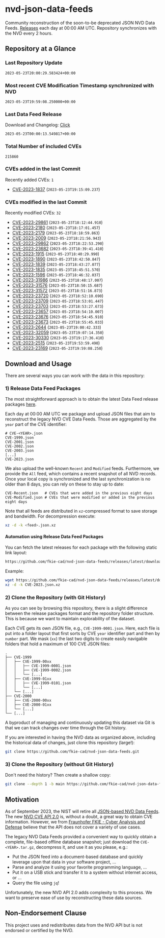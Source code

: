 # nvd-json-data-feeds

Community reconstruction of the soon-to-be deprecated JSON NVD Data Feeds. 
[Releases](https://github.com/fkie-cad/nvd-json-data-feeds/releases/latest) each day at 00:00 AM UTC.
Repository synchronizes with the NVD every 2 hours.

## Repository at a Glance

### Last Repository Update

```plain
2023-05-23T20:00:29.583424+00:00
```

### Most recent CVE Modification Timestamp synchronized with NVD

```plain
2023-05-23T19:59:08.250000+00:00
```

### Last Data Feed Release

Download and Changelog: [Click](https://github.com/fkie-cad/nvd-json-data-feeds/releases/latest)

```plain
2023-05-23T00:00:13.549817+00:00
```

### Total Number of included CVEs

```plain
215860
```

### CVEs added in the last Commit

Recently added CVEs: `1`

* [CVE-2023-1837](CVE-2023/CVE-2023-18xx/CVE-2023-1837.json) (`2023-05-23T19:15:09.237`)


### CVEs modified in the last Commit

Recently modified CVEs: `32`

* [CVE-2023-29861](CVE-2023/CVE-2023-298xx/CVE-2023-29861.json) (`2023-05-23T18:12:44.910`)
* [CVE-2023-2180](CVE-2023/CVE-2023-21xx/CVE-2023-2180.json) (`2023-05-23T18:17:01.457`)
* [CVE-2023-2179](CVE-2023/CVE-2023-21xx/CVE-2023-2179.json) (`2023-05-23T18:18:59.863`)
* [CVE-2023-2009](CVE-2023/CVE-2023-20xx/CVE-2023-2009.json) (`2023-05-23T18:21:56.943`)
* [CVE-2023-29862](CVE-2023/CVE-2023-298xx/CVE-2023-29862.json) (`2023-05-23T18:22:53.290`)
* [CVE-2023-23682](CVE-2023/CVE-2023-236xx/CVE-2023-23682.json) (`2023-05-23T18:39:41.410`)
* [CVE-2023-1915](CVE-2023/CVE-2023-19xx/CVE-2023-1915.json) (`2023-05-23T18:40:29.990`)
* [CVE-2023-1890](CVE-2023/CVE-2023-18xx/CVE-2023-1890.json) (`2023-05-23T18:42:50.847`)
* [CVE-2023-1839](CVE-2023/CVE-2023-18xx/CVE-2023-1839.json) (`2023-05-23T18:43:27.077`)
* [CVE-2023-1835](CVE-2023/CVE-2023-18xx/CVE-2023-1835.json) (`2023-05-23T18:45:51.570`)
* [CVE-2023-1596](CVE-2023/CVE-2023-15xx/CVE-2023-1596.json) (`2023-05-23T18:46:32.037`)
* [CVE-2023-31986](CVE-2023/CVE-2023-319xx/CVE-2023-31986.json) (`2023-05-23T18:48:17.007`)
* [CVE-2023-31576](CVE-2023/CVE-2023-315xx/CVE-2023-31576.json) (`2023-05-23T18:50:15.687`)
* [CVE-2023-31572](CVE-2023/CVE-2023-315xx/CVE-2023-31572.json) (`2023-05-23T18:51:16.873`)
* [CVE-2023-23720](CVE-2023/CVE-2023-237xx/CVE-2023-23720.json) (`2023-05-23T18:52:10.690`)
* [CVE-2023-23709](CVE-2023/CVE-2023-237xx/CVE-2023-23709.json) (`2023-05-23T18:53:01.447`)
* [CVE-2023-23703](CVE-2023/CVE-2023-237xx/CVE-2023-23703.json) (`2023-05-23T18:53:27.673`)
* [CVE-2023-23657](CVE-2023/CVE-2023-236xx/CVE-2023-23657.json) (`2023-05-23T18:54:10.007`)
* [CVE-2023-23676](CVE-2023/CVE-2023-236xx/CVE-2023-23676.json) (`2023-05-23T18:54:45.910`)
* [CVE-2023-23673](CVE-2023/CVE-2023-236xx/CVE-2023-23673.json) (`2023-05-23T18:55:45.033`)
* [CVE-2023-2644](CVE-2023/CVE-2023-26xx/CVE-2023-2644.json) (`2023-05-23T19:00:42.333`)
* [CVE-2023-32059](CVE-2023/CVE-2023-320xx/CVE-2023-32059.json) (`2023-05-23T19:07:14.350`)
* [CVE-2023-30330](CVE-2023/CVE-2023-303xx/CVE-2023-30330.json) (`2023-05-23T19:17:36.410`)
* [CVE-2023-2515](CVE-2023/CVE-2023-25xx/CVE-2023-2515.json) (`2023-05-23T19:53:59.490`)
* [CVE-2023-23169](CVE-2023/CVE-2023-231xx/CVE-2023-23169.json) (`2023-05-23T19:59:08.250`)


## Download and Usage

There are several ways you can work with the data in this repository:

### 1) Release Data Feed Packages

The most straightforward approach is to obtain the latest Data Feed release packages [here](releases/latest).

Each day at 00:00 AM UTC we package and upload JSON files that aim to reconstruct the legacy NVD CVE Data Feeds.
Those are aggregated by the `year` part of the CVE identifier:

```
# CVE-<YEAR>.json
CVE-1999.json
CVE-2001.json
CVE-2002.json
CVE-2003.json
[...]
CVE-2023.json
```

We also upload the well-known `Recent` and `Modified` feeds.
Furthermore, we provide the `All` feed, which contains a recent snapshot of all NVD records.
Once your local copy is synchronized and the last synchronization is no older than 8 days, you can rely on these to stay up to date:

```plain
CVE-Recent.json   # CVEs that were added in the previous eight days
CVE-Modified.json # CVEs that were modified or added in the previous eight days
```

Note that all feeds are distributed in `xz`-compressed format to save storage and bandwidth.
For decompression execute:

```sh
xz -d -k <feed>.json.xz
```


#### Automation using Release Data Feed Packages

You can fetch the latest releases for each package with the following static link layout:

```sh
https://github.com/fkie-cad/nvd-json-data-feeds/releases/latest/download/CVE-<YEAR>.json.xz
```

Example:

```sh
wget https://github.com/fkie-cad/nvd-json-data-feeds/releases/latest/download/CVE-2023.json.xz
xz -d -k CVE-2023.json.xz
```

### 2) Clone the Repository (with Git History)

As you can see by browsing this repository, there is a slight difference between the release packages format and the repository folder structure.
This is because we want to maintain explorability of the dataset.

Each CVE gets its own JSON file, e.g., `CVE-1999-0001.json`.
Here, each file is put into a folder layout that first sorts by CVE `year` identifier part and then by `number` part.
We mask (`xx`) the last two digits to create easily navigable folders that hold a maximum of 100 CVE JSON files:

```plain
.
├── CVE-1999
│   ├── CVE-1999-00xx
│   │   ├── CVE-1999-0001.json
│   │   ├── CVE-1999-0002.json
│   │   └── [...]
│   ├── CVE-1999-01xx
│   │   ├── CVE-1999-0101.json
│   │   └── [...]
│   └── [...]
├── CVE-2000
│   ├── CVE-2000-00xx
│   ├── CVE-2000-01xx
│   └── [...]
└── [...]
```

A byproduct of managing and continuously updating this dataset via Git is that we can track changes over time through the Git history.

If you are interested in having the NVD data as organized above, including the historical data of changes, just clone this repository (large!):

```sh
git clone https://github.com/fkie-cad/nvd-json-data-feeds.git
```

### 3) Clone the Repository (without Git History)

Don't need the history? Then create a shallow copy:

```sh
git clone --depth 1 -b main https://github.com/fkie-cad/nvd-json-data-feeds.git
```

## Motivation

As of September 2023, the NIST will retire all [JSON-based NVD Data Feeds](https://nvd.nist.gov/vuln/data-feeds#divRetirementBanner-1).
The new [NVD CVE API 2.0](https://nvd.nist.gov/developers/vulnerabilities) is, without a doubt, a great way to obtain CVE information.
However, we from [Fraunhofer FKIE - Cyber Analysis and Defense](https://www.fkie.fraunhofer.de/en/departments/cad.html) believe that the API does not cover a variety of use cases.

The legacy NVD Data Feeds provided a convenient way to quickly obtain a complete, file-based offline database snapshot; just download the `CVE-<YEAR>.tar.gz`, decompress it, and use it as you please, e.g.:

* Put the JSON feed into a document-based database and quickly leverage upon that data in your software project, ...
* Parse and analyze it using your favorite programming language, ...
* Put it on a USB stick and transfer it to a system without internet access, or ...
* Query the file using `jq`!

Unfortunately, the new NVD API 2.0 adds complexity to this process.
We want to preserve ease of use by reconstructing these data sources.

## Non-Endorsement Clause

This project uses and redistributes data from the NVD API but is not endorsed or certified by the NVD.